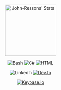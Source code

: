 <div class="badges-githubstats">
  <p align="center">
    <img src="https://github-readme-stats.vercel.app/api?username=John-Reasons&theme=tokyonight&show_icons=true&hide_border=true&count_private=true" alt="John-Reasons' Stats" height="165">
    <!--<img src="https://github-readme-streak-stats.herokuapp.com/?user=John-Reasons&theme=tokyonight&hide_border=true" alt="John-Reasons' Streak" height="165">-->
  </p>
</div>

<div id="header" align="center">
  <img src="https://komarev.com/ghpvc/?username=John-Reasons&style=flat&color=blueviolet" alt=""/>
</div>

<div id="header" align="center">
  <img src="https://img.shields.io/badge/Bash-4EAA25?logo=gnubash&logoColor=fff" alt="Bash"/>
  <img src="https://custom-icon-badges.demolab.com/badge/C%23-%23239120.svg?logo=cshrp&logoColor=white" alt="C#"/>
  <img src="https://img.shields.io/badge/HTML-%23E34F26.svg?logo=html5&logoColor=white" alt="HTML"/>

</div>

<div id="header" align="center">
  <p>
    <img src="https://custom-icon-badges.demolab.com/badge/LinkedIn-0A66C2?logo=linkedin-white&logoColor=fff" alt="LinkedIn"/>
    <a href="https://dev.to/john_reasons" target="_blank" rel="noopener noreferrer"><img src="https://img.shields.io/badge/Dev.to-0A0A0A?logo=devdotto&logoColor=white" alt="Dev.to"/></a>
  </p>
  <p>
    <a href="https://keybase.io/johnreasons" target="_blank" rel="noopener noreferrer"><img src="https://img.shields.io/badge/Keybase.io-johnreasons-blue" alt="Keybase.io"/></a>
  </p>
</div>

<!--
Note: Add Socials:
https://dev.to/john_reasons 
Keybase.io:https://keybase.io/johnreasons

[GitHub - kautukkundan/Awesome-Profile-README-templates: A collection of awesome readme templates to display on your profile](https://github.com/kautukkundan/Awesome-Profile-README-templates)  
[GitHub - durgeshsamariya/awesome-github-profile-readme-templates: This repository contains best profile readme's for your reference.](https://github.com/durgeshsamariya/awesome-github-profile-readme-templates)  
[Home](https://durgeshsamariya.github.io/awesome-github-profile-readme-templates/#/)  
[GitHub - abhisheknaiidu/awesome-github-profile-readme: 😎 A curated list of awesome GitHub Profile which updates in real time](https://github.com/abhisheknaiidu/awesome-github-profile-readme?tab=readme-ov-file#code-mode-)  
[GitHub - coderjojo/creative-profile-readme: A Collection of GitHub Profiles with awesome readme](https://github.com/coderjojo/creative-profile-readme)  
[daria-stanilevici (Daria Stanilevici) · GitHub](https://github.com/daria-stanilevici)  
[aaronedev (Aaron) · GitHub](https://github.com/aaronedev)  
[aaronedev/README.md at main · aaronedev/aaronedev · GitHub](https://github.com/aaronedev/aaronedev/blob/main/README.md?plain=1)  
[GitHub - KenanGain/KenanGain](https://github.com/KenanGain/KenanGain)  
[MarieLynneBlock (Marie-Lynne Block) · GitHub](https://github.com/MarieLynneBlock)  
[anafro (Anatoly Frolov) · GitHub](https://github.com/anafro)  
[umenzi (Javier Paez Franco) · GitHub](https://github.com/umenzi)  
[aroramrinaal (Mrinaal Arora) · GitHub](https://github.com/aroramrinaal)  
[tayyabadev (Tayyaba Tabassum) · GitHub](https://github.com/tayyabadev)  
[tayyabadev/README.md at main · tayyabadev/tayyabadev · GitHub](https://github.com/tayyabadev/tayyabadev/blob/main/README.md?plain=1)  
[GitHub - anuraghazra/github-readme-stats: :zap: Dynamically generated stats for your github readmes](https://github.com/anuraghazra/github-readme-stats?tab=readme-ov-file#showing-additional-individual-stats)

##Badges
https://shields.io/badges
https://github.com/inttter/md-badges

https://github.com/antonkomarev/github-profile-views-counter

Here are some ideas to get you started:
- 🔭 I’m currently working on ...
- 🌱 I’m currently learning ...
- 👯 I’m looking to collaborate on ...
- 🤔 I’m looking for help with ...
- 💬 Ask me about ...
- 📫 How to reach me: ...
-->
